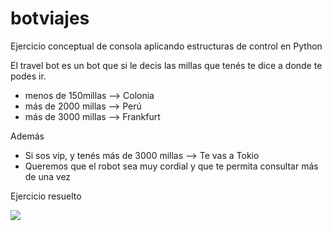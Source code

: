 # botviajes
Ejercicio conceptual de consola aplicando estructuras de control en Python 

El travel bot es un bot que si le decis las millas que tenés te dice a donde te podes ir.

* menos de 150millas --> Colonia
* más de 2000 millas --> Perú
* más de 3000 millas --> Frankfurt

Además
* Si sos vip, y tenés más de 3000 millas --> Te vas a Tokio
* Queremos que el robot sea muy cordial y que te permita consultar más de una vez



Ejercicio resuelto 

<img src="https://thumbs.gfycat.com/DifficultThoroughHalicore-small.gif"/>

